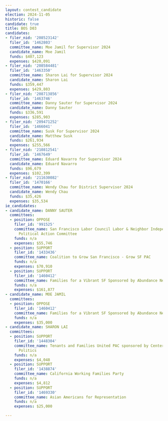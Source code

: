 ```yaml
---
layout: contest_candidate
election: 2024-11-05
historic: false
candidate: true
title: BOS D03
candidates:
- filer_nid: '208523142'
  filer_id: '1462803'
  committee_name: Moe Jamil for Supervisor 2024
  candidate_name: Moe Jamil
  funds: $407,123
  expenses: $420,091
- filer_nid: '208584481'
  filer_id: '1463350'
  committee_name: Sharon Lai for Supervisor 2024
  candidate_name: Sharon Lai
  funds: $359,447
  expenses: $429,803
- filer_nid: '208713856'
  filer_id: '1463746'
  committee_name: Danny Sauter for Supervisor 2024
  candidate_name: Danny Sauter
  funds: $336,591
  expenses: $285,903
- filer_nid: '209471252'
  filer_id: '1466041'
  committee_name: Susk For Supervisor 2024
  candidate_name: Matthew Susk
  funds: $261,934
  expenses: $255,566
- filer_nid: '210812541'
  filer_id: '1467649'
  committee_name: Eduard Navarro for Supervisor 2024
  candidate_name: Eduard Navarro
  funds: $96,679
  expenses: $102,399
- filer_nid: '211630082'
  filer_id: '1470166'
  committee_name: Wendy Chau for District Supervisor 2024
  candidate_name: Wendy Chau
  funds: $35,426
  expenses: $35,534
ie_candidates:
- candidate_name: DANNY SAUTER
  committees:
  - position: OPPOSE
    filer_id: '991525'
    committee_name: San Francisco Labor Council Labor & Neighbor Independent Expenditure
      Political Action Committee
    funds: n/a
    expenses: $55,746
  - position: SUPPORT
    filer_id: '1433436'
    committee_name: Coalition to Grow San Francisco - Grow SF PAC
    funds: n/a
    expenses: $70,910
  - position: SUPPORT
    filer_id: '1460412'
    committee_name: Families for a Vibrant SF Sponsored by Abundance Network
    funds: n/a
    expenses: $161,877
- candidate_name: MOE JAMIL
  committees:
  - position: OPPOSE
    filer_id: '1460412'
    committee_name: Families for a Vibrant SF Sponsored by Abundance Network
    funds: n/a
    expenses: $35,000
- candidate_name: SHARON LAI
  committees:
  - position: SUPPORT
    filer_id: '1448304'
    committee_name: Tenants and Families United PAC sponsored by Center for Empowered
      Politics
    funds: n/a
    expenses: $4,048
  - position: SUPPORT
    filer_id: '1438874'
    committee_name: California Working Families Party
    funds: n/a
    expenses: $4,812
  - position: SUPPORT
    filer_id: '1469330'
    committee_name: Asian Americans for Representation
    funds: n/a
    expenses: $25,000

---
```

